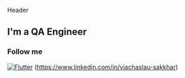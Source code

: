   Header

  ## I'm a QA Engineer

  ### Follow me
[![Flutter](https://img.shields.io/badge/Linkedin-0e76a8?style=flat-square&logo=linkedin)](https://www.linkedin.com/in/viachaslau-sakkhar)
(<a href="http://linkedin.com" target="_blank">https://www.linkedin.com/in/viachaslau-sakkhar</a>)
